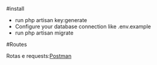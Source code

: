#install
<ul>
  <li>run php artisan key:generate</li>
  <li>Configure your database connection like .env.example</li>
  <li>run php artisan migrate</li>
</ul>

#Routes
<p>Rotas e requests:<a href="https://documenter.getpostman.com/view/8365410/TVYJ6cPL">Postman</a></p>

